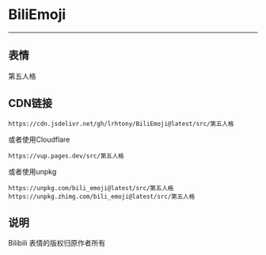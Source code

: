 # BiliEmoji
---
## 表情
第五人格
## CDN链接
```
https://cdn.jsdelivr.net/gh/lrhtony/BiliEmoji@latest/src/第五人格
```
或者使用Cloudflare
```
https://vup.pages.dev/src/第五人格
```
或者使用unpkg
```
https://unpkg.com/bili_emoji@latest/src/第五人格
https://unpkg.zhimg.com/bili_emoji@latest/src/第五人格
```
## 说明
Bilibili 表情的版权归原作者所有
